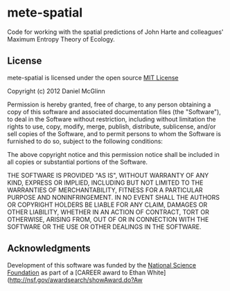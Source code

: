 mete-spatial
===========

Code for working with the spatial predictions of John Harte and colleagues' Maximum Entropy Theory of Ecology.

License
-------
mete-spatial is licensed under the open source [MIT License](http://opensource.org/licenses/MIT)

Copyright (c) 2012 Daniel McGlinn

Permission is hereby granted, free of charge, to any person obtaining a copy of this software and associated documentation files (the "Software"), to deal in the Software without restriction, including without limitation the rights to use, copy, modify, merge, publish, distribute, sublicense, and/or sell copies of the Software, and to permit persons to whom the Software is furnished to do so, subject to the following conditions:

The above copyright notice and this permission notice shall be included in all copies or substantial portions of the Software.

THE SOFTWARE IS PROVIDED "AS IS", WITHOUT WARRANTY OF ANY KIND, EXPRESS OR IMPLIED, INCLUDING BUT NOT LIMITED TO THE WARRANTIES OF MERCHANTABILITY, FITNESS FOR A PARTICULAR PURPOSE AND NONINFRINGEMENT. IN NO EVENT SHALL THE AUTHORS OR COPYRIGHT HOLDERS BE LIABLE FOR ANY CLAIM, DAMAGES OR OTHER LIABILITY, WHETHER IN AN ACTION OF CONTRACT, TORT OR OTHERWISE, ARISING FROM, OUT OF OR IN CONNECTION WITH THE SOFTWARE OR THE USE OR OTHER DEALINGS IN THE SOFTWARE.

Acknowledgments
---------------
Development of this software was funded by the [National Science Foundation](http://nsf.gov/) as part of a [CAREER award to Ethan White](http://nsf.gov/awardsearch/showAward.do?Aw

